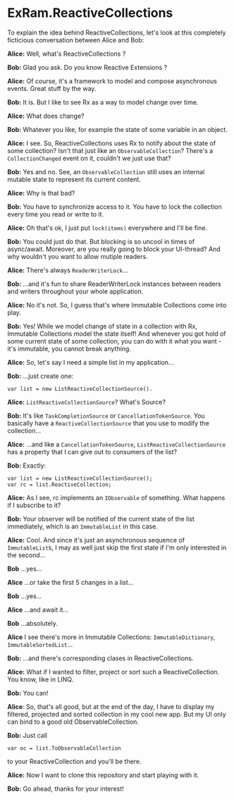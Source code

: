 ExRam.ReactiveCollections
=========================

To explain the idea behind ReactiveCollections, let's look at this completely ficticious conversation between Alice and Bob:

<b>Alice:</b> Well, what's ReactiveCollections ?

<b>Bob:</b> Glad you ask. Do you know Reactive Extensions ?

<b>Alice:</b> Of course, it's a framework to model and compose asynchronous events. Great stuff by the way.

<b>Bob:</b> It is. But I like to see Rx as a way to model change over time.

<b>Alice:</b> What does change?

<b>Bob:</b> Whatever you like, for example the state of some variable in an object.

<b>Alice:</b> I see. So, ReactiveCollections uses Rx to notify about the state of some collection? Isn't that just like an <code>ObservableCollection</code>? There's a <code>CollectionChanged</code> event on it, couldn't we just use that?

<b>Bob:</b> Yes and no. See, an <code>ObservableCollection</code> still uses an internal mutable state to represent its current content.

<b>Alice:</b> Why is that bad?

<b>Bob:</b> You have to synchronize access to it. You have to lock the collection every time you read or write to it.

<b>Alice:</b> Oh that's ok, I just put <code>lock(items)</code> everywhere and I'll be fine.

<b>Bob:</b> You could just do that. But blocking is so uncool in times of async/await. Moreover, are you really going to block your UI-thread? And why wouldn't you want to allow mutiple readers.

<b>Alice:</b> There's always <code>ReaderWriterLock</code>...

<b>Bob:</b> ...and it's fun to share ReaderWriterLock instances between readers and writers throughout your whole application.

<b>Alice:</b> No it's not. So, I guess that's where Immutable Collections come into play.

<b>Bob:</b> Yes! While we model change of state in a collection with Rx, Immutable Collections model the state itself! And whenever you got hold of some current state of some collection, you can do with it what you want - it's immutable, you cannot break anything.

<b>Alice:</b> So, let's say I need a simple list in my application...

<b>Bob:</b> ...just create one:
    
    var list = new ListReactiveCollectionSource().
    
<b>Alice:</b> <code>ListReactiveCollection<i>Source</i></code>? What's Source?

<b>Bob:</b> It's like <code>TaskCompletionSource</code> or <code>CancellationTokenSource</code>. You basically have a <code>ReactiveCollectionSource</code> that you use to modify the collection...

<b>Alice:</b> ...and like a <code>CancellationTokenSource</code>, <code>ListReactiveCollectionSource</code> has a property that I can give out to consumers of the list?

<b>Bob:</b> Exactly: 

    var list = new ListReactiveCollectionSource();
    var rc = list.ReactiveCollection;

<b>Alice:</b> As I see, rc implements an <code>IObservable</code> of something. What happens if I subscribe to it?

<b>Bob:</b> Your observer will be notified of the current state of the list immediately, which is an <code>ImmutableList</code> in this case.

<b>Alice:</b> Cool. And since it's just an asynchronous sequence of <code>ImmutableList</code>s, I may as well just skip the first state if I'm only interested in the second...

<b>Bob</b> ...yes...

<b>Alice</b> ...or take the first 5 changes in a list...

<b>Bob</b> ...yes...

<b>Alice</b> ...and await it...

<b>Bob</b> ...absolutely.

<b>Alice</b> I see there's more in Immutable Collections: <code>ImmutableDictionary</code>, <code>ImmutableSortedList</code>...

<b>Bob:</b> ...and there's corresponding clases in ReactiveCollections.

<b>Alice:</b> What if I wanted to filter, project or sort such a ReactiveCollection. You know, like in LINQ.

<b>Bob:</b> You can!

<b>Alice</b>: So, that's all good, but at the end of the day, I have to display my filtered, projected and sorted collection in my cool new app. But my UI only can bind to a good old ObservableCollection.

<b>Bob:</b> Just call
    
    var oc = list.ToObservableCollection 

to your ReactiveCollection and you'll be there.

<b>Alice:</b> Now I want to clone this repository and start playing with it.

<b>Bob:</b> Go ahead, thanks for your interest!







